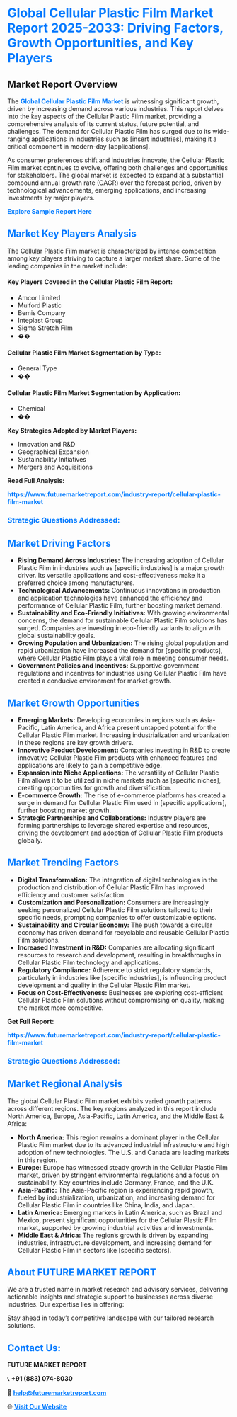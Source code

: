 <h1 style="color: #007BFF;">Global Cellular Plastic Film Market Report 2025-2033: Driving Factors, Growth Opportunities, and Key Players</h1>

<section id="overview">
<h2>Market Report Overview</h2>
<p>The <a href="https://www.futuremarketreport.com/industry-report/cellular-plastic-film-market" style="color: #007BFF; text-decoration: none;"><strong>Global Cellular Plastic Film Market</strong></a> is witnessing significant growth, driven by increasing demand across various industries. This report delves into the key aspects of the Cellular Plastic Film market, providing a comprehensive analysis of its current status, future potential, and challenges. The demand for Cellular Plastic Film has surged due to its wide-ranging applications in industries such as [insert industries], making it a critical component in modern-day [applications].</p>
<p>As consumer preferences shift and industries innovate, the Cellular Plastic Film market continues to evolve, offering both challenges and opportunities for stakeholders. The global market is expected to expand at a substantial compound annual growth rate (CAGR) over the forecast period, driven by technological advancements, emerging applications, and increasing investments by major players.</p>
</section>

<section id="overview">
<p><a href="https://www.futuremarketreport.com/request-sample/reportId=117325" style="color: #007BFF; text-decoration: none;"><strong>Explore Sample Report Here</strong></a></p>
</section>

<section id="key-players">
<h2 style="color: #007BFF;">Market Key Players Analysis</h2>
<p>The Cellular Plastic Film market is characterized by intense competition among key players striving to capture a larger market share. Some of the leading companies in the market include:</p>
<h4>Key Players Covered in the Cellular Plastic Film Report:</h4>
<ul><li>Amcor Limited</li><li>Mulford Plastic</li><li>Bemis Company</li><li>Inteplast Group</li><li>Sigma Stretch Film</li><li>��</li></ul>
<h4>Cellular Plastic Film Market Segmentation by Type:</h4>
<ul><li>General Type</li><li>��</li></ul>

<h4>Cellular Plastic Film Market Segmentation by Application:</h4>
<ul><li>Chemical</li><li>��</li></ul>
<p><strong>Key Strategies Adopted by Market Players:</strong></p>
<ul>
<li>Innovation and R&D</li>
<li>Geographical Expansion</li>
<li>Sustainability Initiatives</li>
<li>Mergers and Acquisitions</li>
</ul>
</section>

<section>
<p><strong>Read Full Analysis: </strong></p><a href="https://www.futuremarketreport.com/industry-report/cellular-plastic-film-market" style="color: #007BFF; text-decoration: none;"><strong>https://www.futuremarketreport.com/industry-report/cellular-plastic-film-market</strong></a>
<h3 style="color: #007BFF;">Strategic Questions Addressed:</h3>
</section>

<section id="driving-factors">
<h2 style="color: #007BFF;">Market Driving Factors</h2>
<ul>
<li><strong>Rising Demand Across Industries:</strong> The increasing adoption of Cellular Plastic Film in industries such as [specific industries] is a major growth driver. Its versatile applications and cost-effectiveness make it a preferred choice among manufacturers.</li>
<li><strong>Technological Advancements:</strong> Continuous innovations in production and application technologies have enhanced the efficiency and performance of Cellular Plastic Film, further boosting market demand.</li>
<li><strong>Sustainability and Eco-Friendly Initiatives:</strong> With growing environmental concerns, the demand for sustainable Cellular Plastic Film solutions has surged. Companies are investing in eco-friendly variants to align with global sustainability goals.</li>
<li><strong>Growing Population and Urbanization:</strong> The rising global population and rapid urbanization have increased the demand for [specific products], where Cellular Plastic Film plays a vital role in meeting consumer needs.</li>
<li><strong>Government Policies and Incentives:</strong> Supportive government regulations and incentives for industries using Cellular Plastic Film have created a conducive environment for market growth.</li>
</ul>
</section>

<section id="growth-opportunities">
<h2 style="color: #007BFF;">Market Growth Opportunities</h2>
<ul>
<li><strong>Emerging Markets:</strong> Developing economies in regions such as Asia-Pacific, Latin America, and Africa present untapped potential for the Cellular Plastic Film market. Increasing industrialization and urbanization in these regions are key growth drivers.</li>
<li><strong>Innovative Product Development:</strong> Companies investing in R&D to create innovative Cellular Plastic Film products with enhanced features and applications are likely to gain a competitive edge.</li>
<li><strong>Expansion into Niche Applications:</strong> The versatility of Cellular Plastic Film allows it to be utilized in niche markets such as [specific niches], creating opportunities for growth and diversification.</li>
<li><strong>E-commerce Growth:</strong> The rise of e-commerce platforms has created a surge in demand for Cellular Plastic Film used in [specific applications], further boosting market growth.</li>
<li><strong>Strategic Partnerships and Collaborations:</strong> Industry players are forming partnerships to leverage shared expertise and resources, driving the development and adoption of Cellular Plastic Film products globally.</li>
</ul>
</section>

<section id="trending-factors">
<h2 style="color: #007BFF;">Market Trending Factors</h2>
<ul>
<li><strong>Digital Transformation:</strong> The integration of digital technologies in the production and distribution of Cellular Plastic Film has improved efficiency and customer satisfaction.</li>
<li><strong>Customization and Personalization:</strong> Consumers are increasingly seeking personalized Cellular Plastic Film solutions tailored to their specific needs, prompting companies to offer customizable options.</li>
<li><strong>Sustainability and Circular Economy:</strong> The push towards a circular economy has driven demand for recyclable and reusable Cellular Plastic Film solutions.</li>
<li><strong>Increased Investment in R&D:</strong> Companies are allocating significant resources to research and development, resulting in breakthroughs in Cellular Plastic Film technology and applications.</li>
<li><strong>Regulatory Compliance:</strong> Adherence to strict regulatory standards, particularly in industries like [specific industries], is influencing product development and quality in the Cellular Plastic Film market.</li>
<li><strong>Focus on Cost-Effectiveness:</strong> Businesses are exploring cost-efficient Cellular Plastic Film solutions without compromising on quality, making the market more competitive.</li>
</ul>
</section>

<section>
<p><strong>Get Full Report: </strong></p><a href="https://www.futuremarketreport.com/industry-report/cellular-plastic-film-market" style="color: #007BFF; text-decoration: none;"><strong>https://www.futuremarketreport.com/industry-report/cellular-plastic-film-market</strong></a>
<h3 style="color: #007BFF;">Strategic Questions Addressed:</h3>
</section>


<section id="regional-analysis">
<h2 style="color: #007BFF;">Market Regional Analysis</h2>
<p>The global Cellular Plastic Film market exhibits varied growth patterns across different regions. The key regions analyzed in this report include North America, Europe, Asia-Pacific, Latin America, and the Middle East & Africa:</p>
<ul>
<li><strong>North America:</strong> This region remains a dominant player in the Cellular Plastic Film market due to its advanced industrial infrastructure and high adoption of new technologies. The U.S. and Canada are leading markets in this region.</li>
<li><strong>Europe:</strong> Europe has witnessed steady growth in the Cellular Plastic Film market, driven by stringent environmental regulations and a focus on sustainability. Key countries include Germany, France, and the U.K.</li>
<li><strong>Asia-Pacific:</strong> The Asia-Pacific region is experiencing rapid growth, fueled by industrialization, urbanization, and increasing demand for Cellular Plastic Film in countries like China, India, and Japan.</li>
<li><strong>Latin America:</strong> Emerging markets in Latin America, such as Brazil and Mexico, present significant opportunities for the Cellular Plastic Film market, supported by growing industrial activities and investments.</li>
<li><strong>Middle East & Africa:</strong> The region’s growth is driven by expanding industries, infrastructure development, and increasing demand for Cellular Plastic Film in sectors like [specific sectors].</li>
</ul>
</section>

<footer>
<h2 style="color: #007BFF;">About FUTURE MARKET REPORT</h2>
<p>We are a trusted name in market research and advisory services, delivering actionable insights and strategic support to businesses across diverse industries. Our expertise lies in offering:</p>

<p>Stay ahead in today’s competitive landscape with our tailored research solutions.</p>

<h2 style="color: #007BFF;">Contact Us:</h2>
<p><strong>FUTURE MARKET REPORT</strong></p>
<p>📞 <strong>+91 (883) 074-8030</strong></p>
<p>📧 <strong><a href="mailto:help@futuremarketreport.com" style="color: #007BFF;">help@futuremarketreport.com</a></strong></p>
<p>🌐 <strong><a href="https://www.futuremarketreport.com/" style="color: #007BFF;">Visit Our Website</a></strong></p>
</footer>